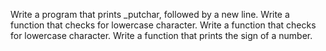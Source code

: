 Write a program that prints _putchar, followed by a new line.
Write a function that checks for lowercase character.
Write a function that checks for lowercase character.
Write a function that prints the sign of a number.
